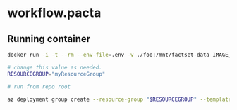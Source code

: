 # workflow.pacta

## Running container

```sh
docker run -i -t --rm --env-file=.env -v ./foo:/mnt/factset-data IMAGE_NAME
```

```sh
# change this value as needed.
RESOURCEGROUP="myResourceGroup"

# run from repo root

az deployment group create --resource-group "$RESOURCEGROUP" --template-file azure-deploy.json --parameters @azure-deploy.parameters.json

```
